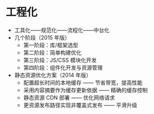 # 工程化

- 工具化——规范化——流程化——中台化
- 几个阶段（2015 年版）
  - 第一阶段：库/框架选型
  - 第二阶段：简单构建优化
  - 第三阶段：JS/CSS 模块化开发
  - 第四阶段：组件化开发与资源管理
- 静态资源优化方案（2014 年版）
  - 配置超长时间的本地缓存 —— 节省带宽，提高性能
  - 采用内容摘要作为缓存更新依据 —— 精确的缓存控制
  - 静态资源 CDN 部署 —— 优化网络请求
  - 更资源发布路径实现非覆盖式发布 —— 平滑升级
